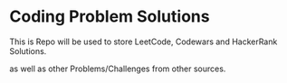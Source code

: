 # Coding Problem Solutions

This is Repo will be used to store LeetCode, Codewars and HackerRank Solutions.

as well as other Problems/Challenges from other sources.
